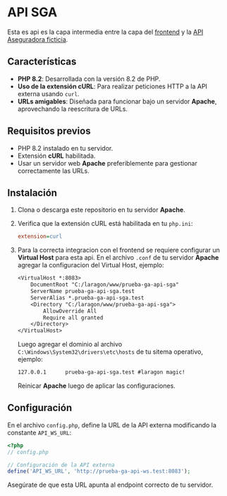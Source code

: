# API SGA

Esta es api es la capa intermedia entre la capa del [frontend](https://github.com/andres0615/prueba-ga-frontend) y la [API Aseguradora ficticia](https://github.com/andres0615/prueba-ga-api-ws).

## Características

* **PHP 8.2**: Desarrollada con la versión 8.2 de PHP.
* **Uso de la extensión cURL**: Para realizar peticiones HTTP a la API externa usando `curl`.
* **URLs amigables**: Diseñada para funcionar bajo un servidor **Apache**, aprovechando la reescritura de URLs.

## Requisitos previos

* PHP 8.2 instalado en tu servidor.
* Extensión **cURL** habilitada.
* Usar un servidor web **Apache** preferiblemente para gestionar correctamente las URLs.

## Instalación

1. Clona o descarga este repositorio en tu servidor **Apache**.
2. Verifica que la extensión cURL está habilitada en tu `php.ini`:

   ```ini
   extension=curl
   ```
3. Para la correcta integracion con el frontend se requiere configurar un **Virtual Host** para esta api. En el archivo `.conf` de tu servidor **Apache** agregar la configuracion del Virtual Host, ejemplo:

    ```txt
    <VirtualHost *:8083> 
        DocumentRoot "C:/laragon/www/prueba-ga-api-sga"
        ServerName prueba-ga-api-sga.test
        ServerAlias *.prueba-ga-api-sga.test
        <Directory "C:/laragon/www/prueba-ga-api-sga">
            AllowOverride All
            Require all granted
        </Directory>
    </VirtualHost>
    ```
    
    Luego agregar el dominio al archivo `C:\Windows\System32\drivers\etc\hosts` de tu sitema operativo, ejemplo:

    ```txt
    127.0.0.1      prueba-ga-api-sga.test #laragon magic!   
    ```

    Reinicar **Apache** luego de aplicar las configuraciones.

## Configuración

En el archivo `config.php`, define la URL de la API externa modificando la constante `API_WS_URL`:

```php
<?php
// config.php

// Configuración de la API externa
define('API_WS_URL', 'http://prueba-ga-api-ws.test:8083');
```

Asegúrate de que esta URL apunta al endpoint correcto de tu servidor.
